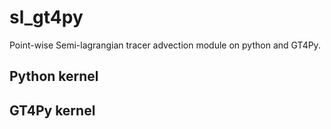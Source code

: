 # sl_gt4py

Point-wise Semi-lagrangian tracer advection module on python and GT4Py.

## Python kernel

## GT4Py kernel
